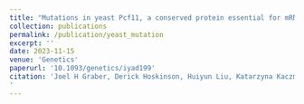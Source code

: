 ```yaml
---
title: "Mutations in yeast Pcf11, a conserved protein essential for mRNA 3′ end processing and transcription termination, elicit the Environmental Stress Response"
collection: publications
permalink: /publication/yeast_mutation
excerpt: ''
date: 2023-11-15
venue: 'Genetics'
paperurl: '10.1093/genetics/iyad199'
citation: 'Joel H Graber, Derick Hoskinson, Huiyun Liu, Katarzyna Kaczmarek Michaels, Peter S Benson, Nathaniel J Maki, Christian L Wilson, Caleb McGrath, Franco Puleo, Erika Pearson, Jason N Kuehner, Claire Moore, Mutations in yeast Pcf11, a conserved protein essential for mRNA 3′ end processing and transcription termination, elicit the Environmental Stress Response, Genetics, 2023;, iyad199, https://doi.org/10.1093/genetics/iyad199
'
---
```

